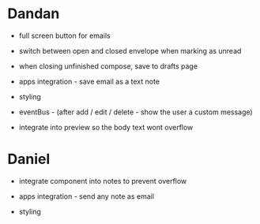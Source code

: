 # Dandan

- full screen button for emails

- switch between open and closed envelope when marking as unread

- when closing unfinished compose, save to drafts page

- apps integration - save email as a text note

- styling

- eventBus - <user-msg /> (after add / edit / delete - show the user a custom message)

- integrate <long-text /> into preview so the body text wont overflow

# Daniel

- integrate <long-txt /> component into notes to prevent overflow

- apps integration - send any note as email

- styling
